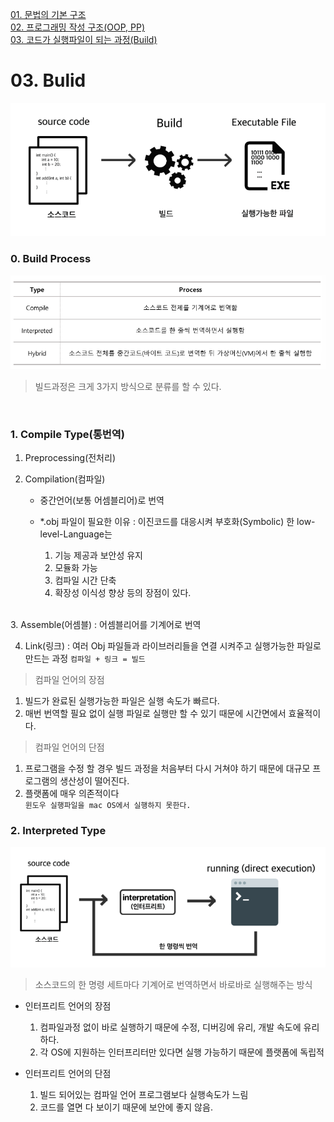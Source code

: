 [01. 문법의 기본 구조](../)  
[02. 프로그래밍 작성 구조(OOP, PP)]()  
[03. 코드가 실행파일이 되는 과정(Build)](#03-bulid)


# 03. Bulid
![Build](assets/images/2022/2022-08-26-23-22-06.png)


### 0. Build Process
![](assets/images/2022/2022-08-26-23-23-35.png)  
> 빌드과정은 크게 3가지 방식으로 분류를 할 수 있다. 

<br>

### 1. Compile Type(통번역)

1. Preprocessing(전처리)

2. Compilation(컴파일)  
   - 중간언어(보통 어셈블리어)로 번역
   - *.obj 파일이 필요한 이유 : 이진코드를 대응시켜 부호화(Symbolic) 한 low-level-Language는
      
     1. 기능 제공과 보안성 유지
     2. 모듈화 가능
     3. 컴파일 시간 단축
     4. 확장성 이식성 향상 등의 장점이 있다.   
<br>
3. Assemble(어셈블) : 어셈블리어를 기계어로 번역

4. Link(링크) : 여러 Obj 파일들과 라이브러리들을 연결 시켜주고 실행가능한 파일로 만드는 과정   `컴파일 + 링크 = 빌드`

> 컴파일 언어의 장점
1. 빌드가 완료된 실행가능한 파일은 실행 속도가 빠르다.
2. 매번 번역할 필요 없이 실행 파일로 실행만 할 수 있기 때문에 시간면에서 효율적이다.

> 컴파일 언어의 단점
1. 프로그램을 수정 할 경우 빌드 과정을 처음부터 다시 거쳐야 하기 때문에 대규모 프로그램의 생산성이 떨어진다.
2. 플랫폼에 매우 의존적이다  
`윈도우 실행파일을 mac OS에서 실행하지 못한다.`


### 2. Interpreted Type
![](assets/images/2022/2022-08-26-23-59-23.png)
> 소스코드의 한 명령 세트마다 기계어로 번역하면서 바로바로 실행해주는 방식


- 인터프리트 언어의 장점
   1. 컴파일과정 없이 바로 실행하기 때문에 수정, 디버깅에 유리, 개발 속도에 유리하다.
   2. 각 OS에 지원하는 인터프리터만 있다면 실행 가능하기 때문에 플랫폼에 독립적

- 인터프리트 언어의 단점  
  1. 빌드 되어있는 컴파일 언어 프로그램보다 실행속도가 느림
  2. 코드를 열면 다 보이기 때문에 보안에 좋지 않음.

